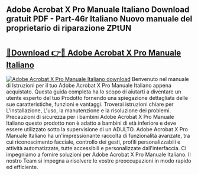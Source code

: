 ## Adobe Acrobat X Pro Manuale Italiano Download gratuit PDF - Part-46r Italiano Nuovo manuale del proprietario di riparazione ZPtUN

# <h2><a href="http://dfev04b.blite.top/?on=Adobe+Acrobat+X+Pro+Manuale+Italiano">🔗Download 👉🔴 Adobe Acrobat X Pro Manuale Italiano</a></h2>

[![Adobe Acrobat X Pro Manuale Italiano download](https://i.imgur.com/lujVjoI.png)](http://dfev04b.blite.top/?on=Adobe+Acrobat+X+Pro+Manuale+Italiano)
Benvenuto nel manuale di Istruzioni per il tuo Adobe Acrobat X Pro Manuale Italiano appena acquistato. Questa guida completa ha lo scopo di aiutarti a diventare un utente esperto del tuo Prodotto fornendo una spiegazione dettagliata delle sue caratteristiche, funzioni e vantaggi. Troverai istruzioni chiare per L'installazione, L'uso, la manutenzione e la risoluzione dei problemi. Precauzioni di sicurezza per i bambini Adobe Acrobat X Pro Manuale Italiano questo prodotto non è adatto a bambini di età inferiore e deve essere utilizzato sotto la supervisione di un ADULTO. Adobe Acrobat X Pro Manuale Italiano ha un'impressionante raccolta di funzionalità avanzate, tra cui riconoscimento facciale, controllo dei gesti, profili personalizzabili e attività automatizzate, tutte accessibili e personalizzate dall'interfaccia. Ci impegniamo a fornire soluzioni per Adobe Acrobat X Pro Manuale Italiano. Il nostro Team si impegna a risolvere le vostre preoccupazioni in modo rapido ed efficiente.
